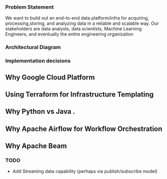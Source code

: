 ### Problem Statement

We want to build out an end-to-end data platform/infra for acquiring, processing,storing, and analyzing data in a reliable and scalable way.
Our stakeholders are data analysts, data scientists, Machine Learning Engineers, and eventually the entire engineering organization


### Architectural Diagram

### Implementation decisions

## Why Google Cloud Platform
## Using Terraform for Infrastructure Templating

## Why Python vs Java .

## Why  Apache Airflow for Workflow Orchestration

##  Why Apache Beam


### TODO

* Add Streaming data capability (perhaps via publish/subscribe model)
